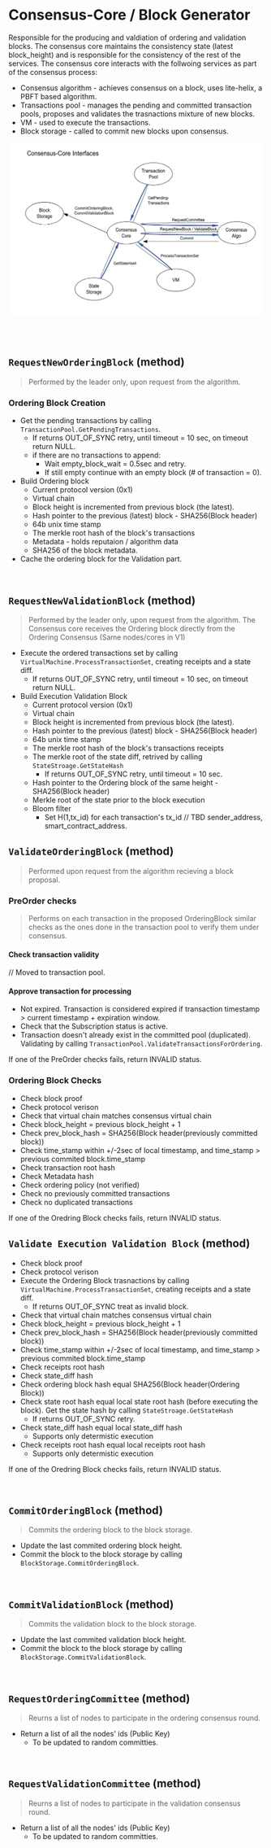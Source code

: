 # Consensus-Core / Block Generator
Responsible for the producing and valdiation of ordering and validation blocks.
The consensus core maintains the consistency state (latest block_height) and is responsible for the consistency of the rest of the services.
The consensus core interacts with the follwoing services as part of the consensus process:
* Consensus algorithm - achieves consensus on a block, uses lite-helix, a PBFT based algorithm.
* Transactions pool - manages the pending and committed transaction pools, proposes and validates the trasnactions mixture of new blocks.
* VM - used to execute the transactions.
* Block storage - called to commit new blocks upon consensus.

![alt text][consensus_core_interfaces] <br/><br/>

[consensus_core_interfaces]: consensus_core_interfaces.png "Consensus - Core Interfaces"


&nbsp;
## `RequestNewOrderingBlock` (method)
> Performed by the leader only, upon request from the algorithm.

### Ordering Block Creation
* Get the pending transactions by calling `TransactionPool.GetPendingTransactions`.
  * If returns OUT_OF_SYNC retry, until timeout = 10 sec, on timeout return NULL.
  * if there are no transactions to append:
    * Wait empty_block_wait = 0.5sec and retry.
    * If still empty continue with an empty block (# of transaction = 0).
* Build Ordering block
  * Current protocol version (0x1)
  * Virtual chain 
  * Block height is incremented from previous block (the latest).
  * Hash pointer to the previous (latest) block - SHA256(Block header) 
  * 64b unix time stamp 
  * The merkle root hash of the block's transactions
  * Metadata - holds reputaion / algorithm data
  * SHA256 of the block metadata.
* Cache the ordering block for the Validation part. 

&nbsp;
## `RequestNewValidationBlock` (method)
> Performed by the leader only, upon request from the algorithm.
> The Consensus core receives the Ordering block directly from the Ordering Consensus (Same nodes/cores in V1)
* Execute the ordered transactions set by calling `VirtualMachine.ProcessTransactionSet`, creating receipts and a state diff.
  * If returns OUT_OF_SYNC retry, until timeout = 10 sec, on timeout return NULL.
* Build Execution Validation Block
  * Current protocol version (0x1)
  * Virtual chain 
  * Block height is incremented from previous block (the latest).
  * Hash pointer to the previous (latest) block - SHA256(Block header)
  * 64b unix time stamp 
  * The merkle root hash of the block's transactions receipts
  * The merkle root of the state diff, retrived by calling `StateStroage.GetStateHash`
    * If returns OUT_OF_SYNC retry, until timeout = 10 sec.
  * Hash pointer to the Ordering block of the same height - SHA256(Block header)
  * Merkle root of the state prior to the block execution
  * Bloom filter
    * Set H(1,tx_id) for each transaction's tx_id // TBD sender_address, smart_contract_address.

## `ValidateOrderingBlock` (method)
> Performed upon request from the algorithm recieving a block proposal. 

### PreOrder checks
> Performs on each transaction in the proposed OrderingBlock similar checks as the ones done in the transaction pool to verify them under consensus.

#### Check transaction validity
// Moved to transaction pool.

#### Approve transaction for processing
* Not expired. Transaction is considered expired if transaction timestamp > current timestamp + expiration window.
* Check that the Subscription status is active.
* Transaction doesn't already exist in the committed pool (duplicated). Validating by calling `TransactionPool.ValidateTransactionsForOrdering`.

If one of the PreOrder checks fails, return INVALID status.

### Ordering Block Checks
* Check block proof
* Check protocol verison
* Check that virtual chain matches consensus virtual chain 
* Check block_height = previous block_height + 1
* Check prev_block_hash = SHA256(Block header(previously committed block))
* Check time_stamp within +/-2sec of local timestamp, and time_stamp > previous commited block.time_stamp
* Check transaction root hash 
* Check Metadata hash 
* Check ordering policy (not verified)
* Check no previously committed transactions
* Check no duplicated transactions

If one of the Oredring Block checks fails, return INVALID status.

## `Validate Execution Validation Block` (method)
* Check block proof
* Check protocol verison
* Execute the Ordering Block trasnactions by calling `VirtualMachine.ProcessTransactionSet`, creating receipts and a state diff.
  * If returns OUT_OF_SYNC treat as invalid block.
* Check that virtual chain matches consensus virtual chain 
* Check block_height = previous block_height + 1
* Check prev_block_hash = SHA256(Block header(previously committed block))
* Check time_stamp within +/-2sec of local timestamp, and time_stamp > previous commited block.time_stamp
* Check receipts root hash
* Check state_diff hash 
* Check ordering block hash equal SHA256(Block header(Ordering Block))
* Check state root hash equal local state root hash (before executing the block). Get the state hash by calling `StateStroage.GetStateHash`
  * If returns OUT_OF_SYNC retry.
* Check state_diff hash equal local state_diff hash 
  * Supports only determistic execution 
* Check receipts root hash equal local receipts root hash 
  * Supports only determistic execution 

If one of the Oredring Block checks fails, return INVALID status.

&nbsp;
## `CommitOrderingBlock` (method)
> Commits the ordering block to the block storage.
* Update the last commited ordering block height. 
* Commit the block to the block storage by calling `BlockStorage.CommitOrderingBlock`.

&nbsp;
## `CommitValidationBlock` (method)
> Commits the validation block to the block storage.
* Update the last commited validation block height. 
* Commit the block to the block storage by calling `BlockStorage.CommitValidationBlock`.

&nbsp;
## `RequestOrderingCommittee` (method)
> Reurns a list of nodes to participate in the ordering consensus round.
* Return a list of all the nodes' ids (Public Key)
  * To be updated to random committies.

&nbsp;
## `RequestValidationCommittee` (method)
> Reurns a list of nodes to participate in the validation consensus round.
* Return a list of all the nodes' ids (Public Key)
  * To be updated to random committies.
